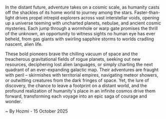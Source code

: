 
In the distant future, adventure takes on a cosmic scale, as humanity casts off the shackles of its home world to journey among the stars. Faster-than-light drives propel intrepid explorers across vast interstellar voids, opening up a universe teeming with uncharted planets, nebulae, and ancient cosmic mysteries. Each jump through a wormhole or warp gate promises the thrill of the unknown, an opportunity to witness sights no human eye has ever beheld, from gas giants with swirling sapphire storms to worlds cradling nascent, alien life.

These bold pioneers brave the chilling vacuum of space and the treacherous gravitational fields of rogue planets, seeking out new resources, deciphering lost alien languages, or simply charting the next quadrant of an ever-expanding galactic map. Their adventures are fraught with peril – skirmishes with territorial empires, navigating meteor showers, or outwitting creatures from the dark fringes of space. Yet, the lure of discovery, the chance to leave a footprint on a distant world, and the profound realization of humanity's place in an infinite cosmos drive them forward, transforming each voyage into an epic saga of courage and wonder.

~ By Hozmi - 15 October 2025
